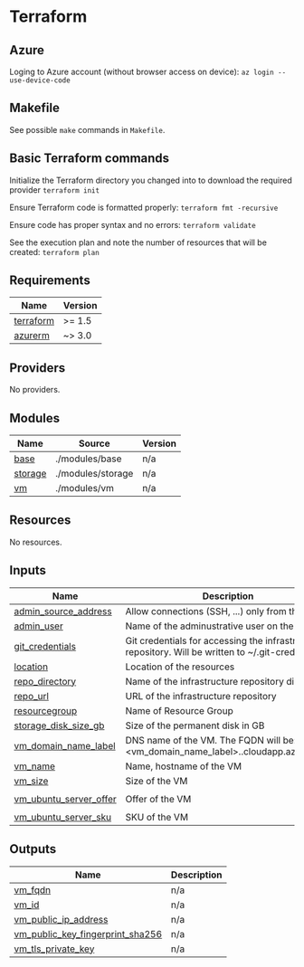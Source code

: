 # Terraform

## Azure

Loging to Azure account (without browser access on device):
`az login --use-device-code`

## Makefile

See possible `make` commands in `Makefile`.

## Basic Terraform commands

Initialize the Terraform directory you changed into to download the required provider
`terraform init`

Ensure Terraform code is formatted properly:
`terraform fmt -recursive`

Ensure code has proper syntax and no errors:
`terraform validate`

See the execution plan and note the number of resources that will be created:
`terraform plan`

<!-- BEGIN_TF_DOCS -->
## Requirements

| Name | Version |
|------|---------|
| <a name="requirement_terraform"></a> [terraform](#requirement\_terraform) | >= 1.5 |
| <a name="requirement_azurerm"></a> [azurerm](#requirement\_azurerm) | ~> 3.0 |

## Providers

No providers.

## Modules

| Name | Source | Version |
|------|--------|---------|
| <a name="module_base"></a> [base](#module\_base) | ./modules/base | n/a |
| <a name="module_storage"></a> [storage](#module\_storage) | ./modules/storage | n/a |
| <a name="module_vm"></a> [vm](#module\_vm) | ./modules/vm | n/a |

## Resources

No resources.

## Inputs

| Name | Description | Type | Default | Required |
|------|-------------|------|---------|:--------:|
| <a name="input_admin_source_address"></a> [admin\_source\_address](#input\_admin\_source\_address) | Allow connections (SSH, ...) only from this IP | `string` | n/a | yes |
| <a name="input_admin_user"></a> [admin\_user](#input\_admin\_user) | Name of the adminustrative user on the VM | `string` | `"azureuser"` | no |
| <a name="input_git_credentials"></a> [git\_credentials](#input\_git\_credentials) | Git credentials for accessing the infrastructure repository. Will be written to ~/.git-credentials | `string` | n/a | yes |
| <a name="input_location"></a> [location](#input\_location) | Location of the resources | `string` | `"westeurope"` | no |
| <a name="input_repo_directory"></a> [repo\_directory](#input\_repo\_directory) | Name of the infrastructure repository directory | `string` | `"infra"` | no |
| <a name="input_repo_url"></a> [repo\_url](#input\_repo\_url) | URL of the infrastructure repository | `string` | n/a | yes |
| <a name="input_resourcegroup"></a> [resourcegroup](#input\_resourcegroup) | Name of Resource Group | `string` | `"HomeInfra"` | no |
| <a name="input_storage_disk_size_gb"></a> [storage\_disk\_size\_gb](#input\_storage\_disk\_size\_gb) | Size of the permanent disk in GB | `number` | `10` | no |
| <a name="input_vm_domain_name_label"></a> [vm\_domain\_name\_label](#input\_vm\_domain\_name\_label) | DNS name of the VM. The FQDN will be: <vm\_domain\_name\_label>.<location>.cloudapp.azure.com | `string` | n/a | yes |
| <a name="input_vm_name"></a> [vm\_name](#input\_vm\_name) | Name, hostname of the VM | `string` | n/a | yes |
| <a name="input_vm_size"></a> [vm\_size](#input\_vm\_size) | Size of the VM | `string` | `"Standard_D2s_v5"` | no |
| <a name="input_vm_ubuntu_server_offer"></a> [vm\_ubuntu\_server\_offer](#input\_vm\_ubuntu\_server\_offer) | Offer of the VM | `string` | `"0001-com-ubuntu-server-jammy"` | no |
| <a name="input_vm_ubuntu_server_sku"></a> [vm\_ubuntu\_server\_sku](#input\_vm\_ubuntu\_server\_sku) | SKU of the VM | `string` | `"22_04-lts-gen2"` | no |

## Outputs

| Name | Description |
|------|-------------|
| <a name="output_vm_fqdn"></a> [vm\_fqdn](#output\_vm\_fqdn) | n/a |
| <a name="output_vm_id"></a> [vm\_id](#output\_vm\_id) | n/a |
| <a name="output_vm_public_ip_address"></a> [vm\_public\_ip\_address](#output\_vm\_public\_ip\_address) | n/a |
| <a name="output_vm_public_key_fingerprint_sha256"></a> [vm\_public\_key\_fingerprint\_sha256](#output\_vm\_public\_key\_fingerprint\_sha256) | n/a |
| <a name="output_vm_tls_private_key"></a> [vm\_tls\_private\_key](#output\_vm\_tls\_private\_key) | n/a |
<!-- END_TF_DOCS -->
